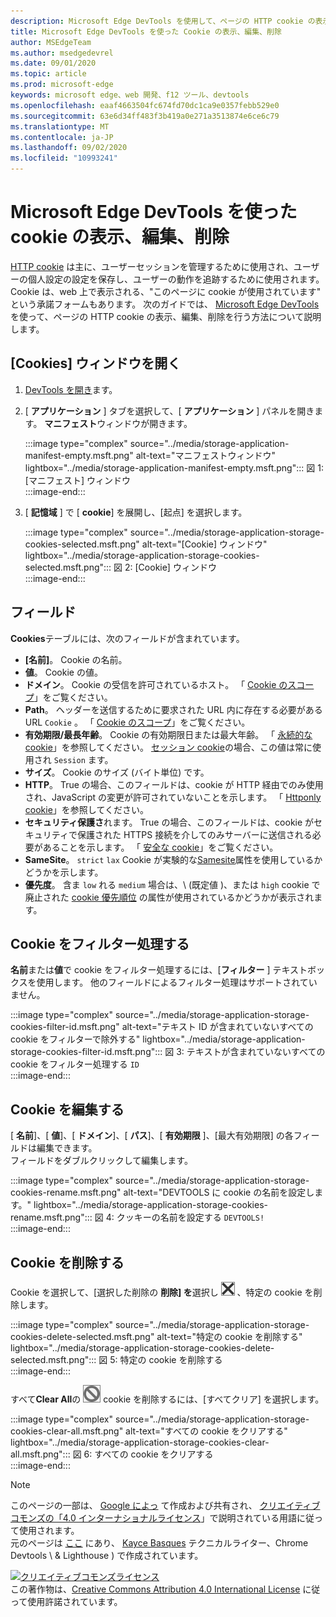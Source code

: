 ```yaml
---
description: Microsoft Edge DevTools を使用して、ページの HTTP cookie の表示、編集、削除を行う方法について説明します。
title: Microsoft Edge DevTools を使った Cookie の表示、編集、削除
author: MSEdgeTeam
ms.author: msedgedevrel
ms.date: 09/01/2020
ms.topic: article
ms.prod: microsoft-edge
keywords: microsoft edge、web 開発、f12 ツール、devtools
ms.openlocfilehash: eaaf4663504fc674fd70dc1ca9e0357febb529e0
ms.sourcegitcommit: 63e6d34ff483f3b419a0e271a3513874e6ce6c79
ms.translationtype: MT
ms.contentlocale: ja-JP
ms.lasthandoff: 09/02/2020
ms.locfileid: "10993241"
---
```

<!-- Copyright Kayce Basques 

   Licensed under the Apache License, Version 2.0 (the "License");
   you may not use this file except in compliance with the License.
   You may obtain a copy of the License at

       https://www.apache.org/licenses/LICENSE-2.0

   Unless required by applicable law or agreed to in writing, software
   distributed under the License is distributed on an "AS IS" BASIS,
   WITHOUT WARRANTIES OR CONDITIONS OF ANY KIND, either express or implied.
   See the License for the specific language governing permissions and
   limitations under the License.  -->

# Microsoft Edge DevTools を使った cookie の表示、編集、削除  

[HTTP cookie][MDNHTTPCookies] は主に、ユーザーセッションを管理するために使用され、ユーザーの個人設定の設定を保存し、ユーザーの動作を追跡するために使用されます。  Cookie は、web 上で表示される、"このページに cookie が使用されています" という承諾フォームもあります。  次のガイドでは、 [Microsoft Edge DevTools][MicrosoftEdgeDevTools]を使って、ページの HTTP cookie の表示、編集、削除を行う方法について説明します。  

## [Cookies] ウィンドウを開く  

1.  [DevTools を開き][DevToolsOpen]ます。  
1.  [ **アプリケーション** ] タブを選択して、[ **アプリケーション** ] パネルを開きます。  **マニフェスト**ウィンドウが開きます。  
    
    :::image type="complex" source="../media/storage-application-manifest-empty.msft.png" alt-text="マニフェストウィンドウ" lightbox="../media/storage-application-manifest-empty.msft.png":::
       図 1: [マニフェスト] ウィンドウ  
    :::image-end:::  

1.  [ **記憶域** ] で [ **cookie**] を展開し、[起点] を選択します。  
    
    :::image type="complex" source="../media/storage-application-storage-cookies-selected.msft.png" alt-text="[Cookie] ウィンドウ" lightbox="../media/storage-application-storage-cookies-selected.msft.png":::
       図 2: [Cookie] ウィンドウ  
    :::image-end:::  

## フィールド  

**Cookies**テーブルには、次のフィールドが含まれています。  

*   **[名前]**。  Cookie の名前。  
*   **値**。  Cookie の値。  
*   **ドメイン**。  Cookie の受信を許可されているホスト。  「 [Cookie のスコープ][MDNHTTPCookiesScope]」をご覧ください。  
*   **Path**。  ヘッダーを送信するために要求された URL 内に存在する必要がある URL `Cookie` 。  「 [Cookie のスコープ][MDNHTTPCookiesScope]」をご覧ください。  
*   **有効期限/最長年齢**。  Cookie の有効期限日または最大年齢。  「 [永続的な cookie][MDNHTTPCookiesPermanent]」を参照してください。  [セッション cookie][MDNHTTPCookiesSession]の場合、この値は常に使用され `Session` ます。  
*   **サイズ**。  Cookie のサイズ (バイト単位) です。  
*   **HTTP**。  True の場合、このフィールドは、cookie が HTTP 経由でのみ使用され、JavaScript の変更が許可されていないことを示します。  「 [Httponly cookie][MDNHTTPCookiesSecure]」を参照してください。  
*   **セキュリティ保護さ**れます。  True の場合、このフィールドは、cookie がセキュリティで保護された HTTPS 接続を介してのみサーバーに送信される必要があることを示します。  「 [安全な cookie][MDNHTTPCookiesSecure]」をご覧ください。  
*   **SameSite**。  `strict` `lax` Cookie が実験的な[Samesite][MDNHTTPCookiesSamesite]属性を使用しているかどうかを示します。  
*   **優先度**。  含ま `low` れる `medium` 場合は、\ (既定値 \)、または `high` cookie で廃止された [cookie 優先順位][ChromiumIssue232693] の属性が使用されているかどうかが表示されます。

## Cookie をフィルター処理する  

**名前**または**値**で cookie をフィルター処理するには、[**フィルター** ] テキストボックスを使用します。  他のフィールドによるフィルター処理はサポートされていません。  

:::image type="complex" source="../media/storage-application-storage-cookies-filter-id.msft.png" alt-text="テキスト ID が含まれていないすべての cookie をフィルターで除外する" lightbox="../media/storage-application-storage-cookies-filter-id.msft.png":::
   図 3: テキストが含まれていないすべての cookie をフィルター処理する `ID`  
:::image-end:::  

## Cookie を編集する  

[ **名前**]、[ **値**]、[ **ドメイン**]、[ **パス**]、[ **有効期限** ]、[最大有効期限] の各フィールドは編集できます。  
フィールドをダブルクリックして編集します。  

:::image type="complex" source="../media/storage-application-storage-cookies-rename.msft.png" alt-text="DEVTOOLS に cookie の名前を設定します。" lightbox="../media/storage-application-storage-cookies-rename.msft.png":::
   図 4: クッキーの名前を設定する `DEVTOOLS!`  
:::image-end:::  

## Cookie を削除する  

Cookie を選択して、[選択した削除の **削除] を**選択し ![ ][ImageDeleteIcon]  、特定の cookie を削除します。  

:::image type="complex" source="../media/storage-application-storage-cookies-delete-selected.msft.png" alt-text="特定の cookie を削除する" lightbox="../media/storage-application-storage-cookies-delete-selected.msft.png":::
   図 5: 特定の cookie を削除する  
:::image-end:::  

すべて**Clear All**の ![ ][ImageClearIcon] cookie を削除するには、[すべてクリア] を選択します。  

:::image type="complex" source="../media/storage-application-storage-cookies-clear-all.msft.png" alt-text="すべての cookie をクリアする" lightbox="../media/storage-application-storage-cookies-clear-all.msft.png":::
   図 6: すべての cookie をクリアする  
:::image-end:::  

<!-- image links -->  

[ImageClearIcon]: ../media/clear-icon.msft.png  
[ImageDeleteIcon]: ../media/delete-icon.msft.png  

<!-- links -->  

[MicrosoftEdgeDevTools]: /microsoft-edge/devtools-guide-chromium "Microsoft Edge (Chromium) 開発者ツール"  
[DevToolsOpen]: /microsoft-edge/devtools-guide-chromium/open "Microsoft Edge DevTools を開く"  

[ChromiumIssue232693]: https://bugs.chromium.org/p/chromium/issues/detail?id=232693 "Chromium の問題 232693: Cookie の優先度フィールドの実装 |Chromium のバグ"  

[MDNHTTPCookies]: https://developer.mozilla.org/docs/Web/HTTP/Cookies "HTTP クッキー |MDN"  
[MDNHTTPCookiesPermanent]: https://developer.mozilla.org/docs/Web/HTTP/Cookies#Permanent_cookies "HTTP クッキー-永続的な cookie |MDN"  
[MDNHTTPCookiesSamesite]: https://developer.mozilla.org/docs/Web/HTTP/Cookies#SameSite_cookies "HTTP クッキー-SameSite クッキー |MDN"  
[MDNHTTPCookiesScope]: https://developer.mozilla.org/docs/Web/HTTP/Cookies#Scope_of_cookies "HTTP cookie-cookie のスコープ |MDN"  
[MDNHTTPCookiesSecure]: https://developer.mozilla.org/docs/Web/HTTP/Cookies#Secure_and_HttpOnly_cookies "HTTP クッキー-セキュアおよび HttpOnly クッキー |MDN"  
[MDNHTTPCookiesSession]: https://developer.mozilla.org/docs/Web/HTTP/Cookies#Session_cookies "HTTP クッキー-セッションクッキー |MDN"  

> [!NOTE]
> このページの一部は、 [Google によっ][GoogleSitePolicies] て作成および共有され、 [クリエイティブコモンズの「4.0 インターナショナルライセンス][CCA4IL]」で説明されている用語に従って使用されます。  
> 元のページは [ここ](https://developers.google.com/web/tools/chrome-devtools/storage/cookies) にあり、 [Kayce Basques][KayceBasques] テクニカルライター、Chrome Devtools \ & Lighthouse \) で作成されています。  

[![クリエイティブコモンズライセンス][CCby4Image]][CCA4IL]  
この著作物は、[Creative Commons Attribution 4.0 International License][CCA4IL] に従って使用許諾されています。  

[CCA4IL]: https://creativecommons.org/licenses/by/4.0  
[CCby4Image]: https://i.creativecommons.org/l/by/4.0/88x31.png  
[GoogleSitePolicies]: https://developers.google.com/terms/site-policies  
[KayceBasques]: https://developers.google.com/web/resources/contributors/kaycebasques  
